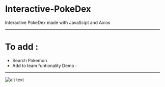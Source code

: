 # Interactive-PokeDex
Interactive PokeDex made with JavaScipt and Axios
**************************************************
# To add :
* Search Pokemon
* Add to team funtionality
Demo : 
***************************************************
![alt text](https://i.gyazo.com/bde31f6e0de70c861ae9a4861ca0a161.png)
